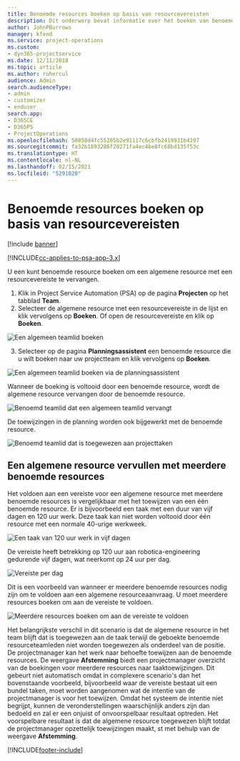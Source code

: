 ```yaml
---
title: Benoemde resources boeken op basis van resourcevereisten
description: Dit onderwerp bevat informatie over het boeken van benoemde resources voor een algemene resourcevereiste.
author: JohnPBurrows
manager: kfend
ms.service: project-operations
ms.custom:
- dyn365-projectservice
ms.date: 12/11/2018
ms.topic: article
ms.author: ruhercul
audience: Admin
search.audienceType:
- admin
- customizer
- enduser
search.app:
- D365CE
- D365PS
- ProjectOperations
ms.openlocfilehash: 50858d4fc55285b2e91117c6cbfb2419931b4197
ms.sourcegitcommit: fa32b1893286f20271fa4ec4be8fc68bd135f53c
ms.translationtype: HT
ms.contentlocale: nl-NL
ms.lasthandoff: 02/15/2021
ms.locfileid: "5291028"
---
```

# <a name="book-named-resources-from-resource-requirements"></a>Benoemde resources boeken op basis van resourcevereisten

[!include [banner](../includes/psa-now-project-operations.md)]

[!INCLUDE[cc-applies-to-psa-app-3.x](../includes/cc-applies-to-psa-app-3x.md)]

U een kunt benoemde resource boeken om een algemene resource met een resourcevereiste te vervangen.

1. Klik in Project Service Automation (PSA) op de pagina **Projecten** op het tabblad **Team**.
2. Selecteer de algemene resource met een resourcevereiste in de lijst en klik vervolgens op **Boeken**. Of open de resourcevereiste en klik op **Boeken**.


![Een algemeen teamlid boeken](media/RM-how-to-14.png)


3. Selecteer op de pagina **Planningsassistent** een benoemde resource die u wilt boeken naar uw projectteam en klik vervolgens op **Boeken**.

![Een algemeen teamlid boeken via de planningsassistent](media/RM-how-to-15.png)

Wanneer de boeking is voltooid door een benoemde resource, wordt de algemene resource vervangen door de benoemde resource.

![Benoemd teamlid dat een algemeen teamlid vervangt](media/RM-how-to-16.png)

De toewijzingen in de planning worden ook bijgewerkt met de benoemde resource.

![Benoemd teamlid dat is toegewezen aan projecttaken](media/RM-how-to-17.png)

## <a name="fulfill-a-generic-resource-with-multiple-named-resources"></a>Een algemene resource vervullen met meerdere benoemde resources
Het voldoen aan een vereiste voor een algemene resource met meerdere benoemde resources is vergelijkbaar met het toewijzen van een één benoemde resource. Er is bijvoorbeeld een taak met een duur van vijf dagen en 120 uur werk. Deze taak kan niet worden voltooid door één resource met een normale 40-urige werkweek. 

![Een taak van 120 uur werk in vijf dagen](media/RM-how-to-21.png)

De vereiste heeft betrekking op 120 uur aan robotica-engineering gedurende vijf dagen, wat neerkomt op 24 uur per dag.

![Vereiste per dag](media/RM-how-to-22.png)

Dit is een voorbeeld van wanneer er meerdere benoemde resources nodig zijn om te voldoen aan een algemene resourceaanvraag. U moet meerdere resources boeken om aan de vereiste te voldoen.

![Meerdere resources boeken om aan de vereiste te voldoen](media/RM-how-to-23.png)

Het belangrijkste verschil in dit scenario is dat de algemene resource in het team blijft dat is toegewezen aan de taak terwijl de geboekte benoemde resourceteamleden niet worden toegewezen als onderdeel van de positie. De projectmanager kan het werk naar behoefte toewijzen aan de benoemde resources. De weergave **Afstemming** biedt een projectmanager overzicht van de boekingen voor meerdere resources naar taaktoewijzingen. Dit gebeurt niet automatisch omdat in complexere scenario's dan het bovenstaande voorbeeld, bijvoorbeeld waar de vereiste bestaat uit een bundel taken, moet worden aangenomen wat de intentie van de projectmanager is voor het toewijzen. Omdat het systeem de intentie niet begrijpt, kunnen de veronderstellingen waarschijnlijk anders zijn dan bedoeld en zal er een onjuist of onvoorspelbaar resultaat optreden. Het voorspelbare resultaat is dat de algemene resource toegewezen blijft totdat de projectmanager opzettelijk toewijzingen maakt, st met behulp van de weergave **Afstemming**.




[!INCLUDE[footer-include](../includes/footer-banner.md)]